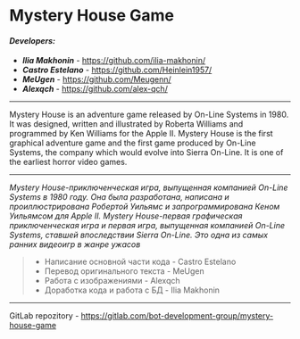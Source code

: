 # Mystery House Game
#### *Developers:*
+ __*Ilia Makhonin*__ - https://github.com/ilia-makhonin/
+ __*Castro Estelano*__ - https://github.com/Heinlein1957/
+ __*MeUgen*__ - https://github.com/Meugenn/
+ __*Alexqch*__ - https://github.com/alex-qch/
***
Mystery House is an adventure game released by On-Line Systems 
in 1980. It was designed, written and illustrated by Roberta 
Williams and programmed by Ken Williams for the Apple II. 
Mystery House is the first graphical adventure game and the first 
game produced by On-Line Systems, the company which would evolve 
into Sierra On-Line. It is one of the earliest horror video games.
***
*Mystery House-приключенческая игра, выпущенная компанией On-Line 
Systems в 1980 году. Она была разработана, написана и проиллюстрирована 
Робертой Уильямс и запрограммирована Кеном Уильямсом для Apple II. Mystery 
House-первая графическая приключенческая игра и первая игра, выпущенная 
компанией On-Line Systems, ставшей впоследствии Sierra On-Line. 
Это одна из самых ранних видеоигр в жанре ужасов*

>+ Написание основной части кода - Castro Estelano 
>+ Перевод оригинального текста - MeUgen
>+ Работа с изображениями - Alexqch
>+ Доработка кода и работа с БД - Ilia Makhonin

***
GitLab repozitory - https://gitlab.com/bot-development-group/mystery-house-game
